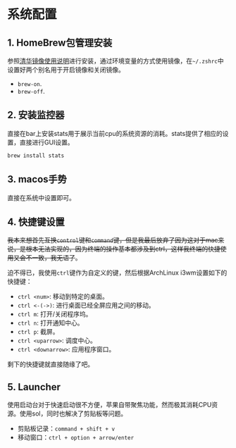 # 系统配置

## 1. HomeBrew包管理安装

参照[清华镜像使用说明](https://mirrors.tuna.tsinghua.edu.cn/help/homebrew/)进行安装，通过环境变量的方式使用镜像，在`~/.zshrc`中设置好两个别名用于开启镜像和关闭镜像。

+ `brew-on`.
+ `brew-off`.

## 2. 安装监控器

直接在bar上安装stats用于展示当前cpu的系统资源的消耗。stats提供了相应的设置，直接进行GUI设置。

```sh
brew install stats
```

## 3. macos手势

直接在系统中设置即可。 

## 4. 快捷键设置

~~我本来想首先互换`control`键和`command`键，但是我最后放弃了因为这对于mac来说，是根本无法实现的，因为终端的操作基本都涉及到ctrl，这样我终端的快捷使用又会不一致，我无语了~~。

迫不得已，我使用`ctrl`键作为自定义的键，然后根据ArchLinux i3wm设置如下的快捷键：

+ `ctrl <num>`: 移动到特定的桌面。
+ `ctrl <-(->)`: 进行桌面已经全屏应用之间的移动。
+ `ctrl m`: 打开/关闭程序坞。
+ `ctrl n`: 打开通知中心。
+ `ctrl p`: 截屏。
+ `ctrl <uparrow>`: 调度中心。
+ `ctrl <downarrow>`: 应用程序窗口。

剩下的快捷键就直接随缘了吧。

## 5. Launcher

使用启动台对于快速启动很不方便，苹果自带聚焦功能，然而极其消耗CPU资源。使用sol，同时也解决了剪贴板等问题。

+ 剪贴板记录：`command + shift + v`
+ 移动窗口：`ctrl + option + arrow/enter`

